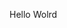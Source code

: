 Hello Wolrd









































































































































































































































































































































































































































































































































































































































































































































































































































































































































































































































































































































































































































































































































































































































































































































































































































































































































































































































































































































































































































































































































































































































































































































































































































































































































































































































































































































































































































































































































































































































































































































































































































































































































































































































































































































































































































































































































































































































































































































































































































































































































































































































































































































































































































































































































































































































































































































































































































































































































































































































































































































































































































































